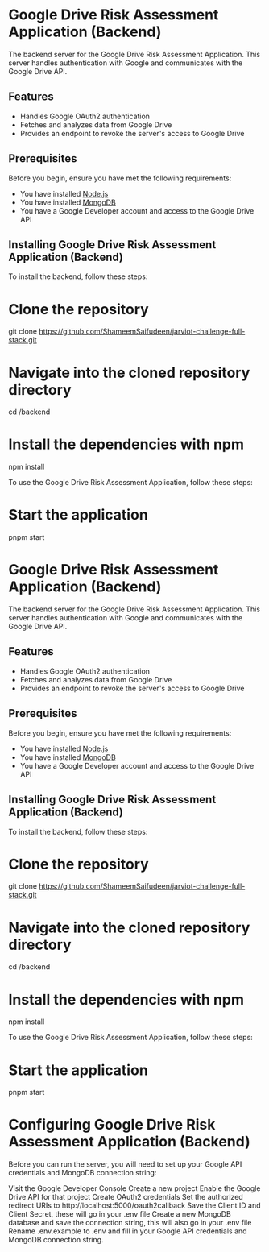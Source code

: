 # Google Drive Risk Assessment Application (Backend)

The backend server for the Google Drive Risk Assessment Application. This server handles authentication with Google and communicates with the Google Drive API.

## Features

- Handles Google OAuth2 authentication
- Fetches and analyzes data from Google Drive
- Provides an endpoint to revoke the server's access to Google Drive

## Prerequisites

Before you begin, ensure you have met the following requirements:

- You have installed [Node.js](https://nodejs.org/)
- You have installed [MongoDB](https://www.mongodb.com/)
- You have a Google Developer account and access to the Google Drive API

## Installing Google Drive Risk Assessment Application (Backend)

To install the backend, follow these steps:


# Clone the repository
git clone https://github.com/ShameemSaifudeen/jarviot-challenge-full-stack.git

# Navigate into the cloned repository directory
cd <repository>/backend

# Install the dependencies with npm
npm install

To use the Google Drive Risk Assessment Application, follow these steps:


# Start the application
pnpm start


# Google Drive Risk Assessment Application (Backend)

The backend server for the Google Drive Risk Assessment Application. This server handles authentication with Google and communicates with the Google Drive API.

## Features

- Handles Google OAuth2 authentication
- Fetches and analyzes data from Google Drive
- Provides an endpoint to revoke the server's access to Google Drive

## Prerequisites

Before you begin, ensure you have met the following requirements:

- You have installed [Node.js](https://nodejs.org/)
- You have installed [MongoDB](https://www.mongodb.com/)
- You have a Google Developer account and access to the Google Drive API

## Installing Google Drive Risk Assessment Application (Backend)

To install the backend, follow these steps:


# Clone the repository
git clone https://github.com/ShameemSaifudeen/jarviot-challenge-full-stack.git

# Navigate into the cloned repository directory
cd <repository>/backend

# Install the dependencies with npm
npm install

To use the Google Drive Risk Assessment Application, follow these steps:


# Start the application
pnpm start

# Configuring Google Drive Risk Assessment Application (Backend)
Before you can run the server, you will need to set up your Google API credentials and MongoDB connection string:

Visit the Google Developer Console
Create a new project
Enable the Google Drive API for that project
Create OAuth2 credentials
Set the authorized redirect URIs to http://localhost:5000/oauth2callback
Save the Client ID and Client Secret, these will go in your .env file
Create a new MongoDB database and save the connection string, this will also go in your .env file
Rename .env.example to .env and fill in your Google API credentials and MongoDB connection string.

